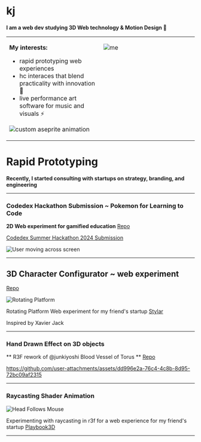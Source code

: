 # kj

**I am a web dev studying 3D Web technology & Motion Design 🌱**

<table border="0">
  <tr>
    <td valign="top" width="50%">

**My interests:**
- rapid prototyping web experiences
- hc interaces that blend practicality with innovation 🎨
- live performance art software for music and visuals ⚡

![custom aseprite animation](https://media.giphy.com/media/p6WFcuoGbFLxTr3IE4/giphy.gif)

</td>
    <td valign="top" width="50%">

![me](https://i.giphy.com/media/v1.Y2lkPTc5MGI3NjExa3RmMHV4bmFuMDRsZWs3Mjl6aW12bHEzODRvanlubXBwNTdhaG4yaSZlcD12MV9pbnRlcm5hbF9naWZfYnlfaWQmY3Q9Zw/slyjIbhzkglAdw1XBS/giphy.gif)

</td>
  </tr>
</table>

# Rapid Prototyping

**Recently, I started consulting with startups on strategy, branding, and engineering**

---

### Codedex Hackathon Submission ~ Pokemon for Learning to Code

**2D Web experiment for gamified education**
[Repo](https://github.com/kjwrld/rpg-folio)

[Codedex Summer Hackathon 2024 Submission](https://www.codedex.io/hackathon)

![User moving across screen](https://i.giphy.com/media/v1.Y2lkPTc5MGI3NjExZGM3aXFxdHJrZzBhbjZnYWYwMzUxNzZ4aDFsODNqbmtmaGpyN2gyYiZlcD12MV9pbnRlcm5hbF9naWZfYnlfaWQmY3Q9Zw/PDmpRIu5fVC22YaPNu/giphy-downsized.gif)

---

## 3D Character Configurator ~ web experiment

[Repo](https://github.com/kjwrld/fitswitch)

![Rotating Platform](https://i.giphy.com/media/v1.Y2lkPTc5MGI3NjExNW1ocjNpbmhhaXI3dXU3YnUzdGgwOW5kbW9uZnBlM2U4eGZneGQ4MyZlcD12MV9pbnRlcm5hbF9naWZfYnlfaWQmY3Q9Zw/F5ZhmsD5TksSd7KN5z/giphy.gif)

Rotating Platform Web experiment for my friend's startup [Stylar](https://www.stylar.com/browser-extension)

Inspired by Xavier Jack

---

### Hand Drawn Effect on 3D objects

** R3F rework of @junkiyoshi Blood Vessel of Torus **
[Repo](https://github.com/kjwrld/blood-vessel)


https://github.com/user-attachments/assets/dd996e2a-76c4-4c8b-8d95-72bc09af2315

---
### Raycasting Shader Animation

![Head Follows Mouse](https://i.giphy.com/media/v1.Y2lkPTc5MGI3NjExcWNqdHVqbjdpOTBza2NtczdwYWl5ZmE1MWN2ZWh0ZTliNmE5Yjd3aiZlcD12MV9pbnRlcm5hbF9naWZfYnlfaWQmY3Q9Zw/DiJZ9RrZeVtFVhdUnw/giphy.gif)

Experimenting with raycasting in r3f for a web experience for my friend's startup [Playbook3D](https://playbook3d.com/)

---
